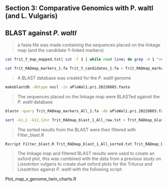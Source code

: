 ## Section 3: Comparative Genomics with P. waltl (and L. Vulgaris)


## BLAST against _P. waltl_ 

> a fasta file was made containing the sequences placed on the linkage map (and the candidate Y-linked markers)

```sh
cat Trit_Y_map_mapped.txt| cut -f 1 | while read line; do grep -A 1 ">$line " ~/data1/RADseq/Linkage/catalog.fa; done > Trit_RADmap_markers_1.fa

cat Trit_RADmap_markers_1.fa Trit_Y_candidates_1.fa > Trit_RADmap_markers_All_1.fa
```

> A BLAST database was created for the _P. waltl_ genome

```sh
makeblastdb -dbtype nucl -in aPleWal1.pri.20220803.fasta
```

> The sequences placed on the linkage map were BLASTed against the _P. waltl_ database

```sh
blastn -query Trit_RADmap_markers_All_1.fa -db aPleWal1.pri.20220803.fasta -outfmt 6 -evalue 1e-20 -word_size 11 -num_threads 8 > Trit_RADmap_blast_1_All_raw.txt

sort -k1,1 -k12,12nr Trit_RADmap_blast_1_All_raw.txt > Trit_RADmap_blast_1_All_sorted.txt
```

> The sorted results from the BLAST were then filtered with Filter_blast.R
```sh
Rscript Filter_blast.R Trit_RADmap_blast_1_All_sorted.txt Trit_RADmap_blast_1_All_filtered.txt
```

> The linkage map and filtered BLAST results were used to create an oxford plot, this was combined with the data from a previous study on Lissotriton vulgaris to create duel oxford plots for the Triturus and Lissotriton against _P. waltl_ with the following script:

Plot_map_v_genome_twin_charts.R